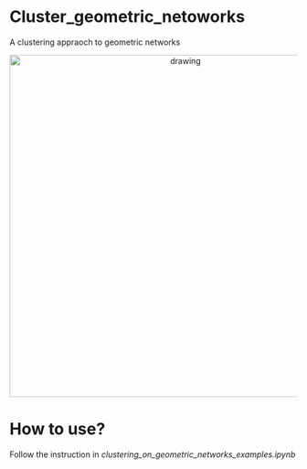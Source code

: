 # Cluster_geometric_netoworks
 A clustering appraoch to geometric networks

<p align='center'>
<img src="gmm_on_geometric_networks.svg" alt="drawing" width="600"/>
</p>

# How to use?
Follow the instruction in _clustering_on_geometric_networks_examples.ipynb_

